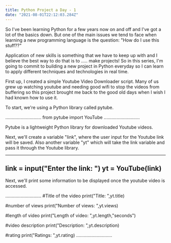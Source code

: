 ```yaml
---
title: Python Project a Day - 1
date: "2021-08-01T22:12:03.284Z"
---
```


So I've been learning Python for a few years now on and off and I've got a lot of the basics down. But one of the main issues we tend to face when learning a new programming language is the question: "How do I use this stuff??"

Application of new skills is something that we have to keep up with and I believe the best way to do that is to ..... make projects! So in this series, I'm going to commit to building a new project in Python everyday so I can learn to apply different techniques and technologies in real time.

First up, I created a simple Youtube Video Downloader script. Many of us grew up watching youtube and needing good wifi to stop the videos from buffering so this project brought me back to the good old days when I wish I had known how to use it.

To start, we're using a Python library called pytube.

............................
from pytube import YouTube
............................

Pytube is a lightweight Python library for downloaded Youtube videos. 

Next, we'll create a variable "link", where the user input for the Youtube link will be saved. Also another variable "yt" which will take the link variable and pass it through the Youtube library.


-----------------------------
link = input("Enter the link: ")
yt = YouTube(link)
-----------------------------


Next, we'll print some information to be displayed once the youtube video is accessed.

............................
#Title of the video
print("Title: ",yt.title)

#number of views
print("Number of views: ",yt.views)

#length of video
print("Length of video: ",yt.length,"seconds")

#video description
print("Description: ",yt.description)

#rating
print("Ratings: ",yt.rating)
............................